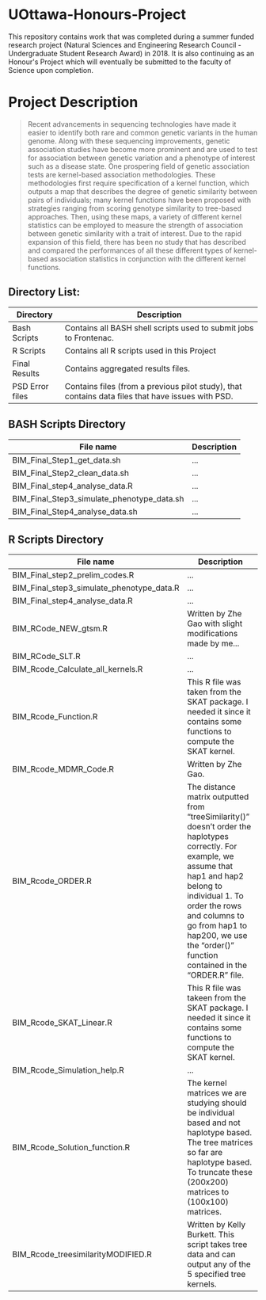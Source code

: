 # UOttawa-Honours-Project
This repository contains work that was completed during a summer funded research project (Natural Sciences and Engineering Research Council - Undergraduate Student Research Award)  in 2018. It is also continuing as an Honour's Project which will eventually be submitted to the faculty of Science upon completion. 


# Project Description

> Recent advancements in sequencing technologies have made it easier to identify both rare and common genetic variants in the human genome. Along with these sequencing improvements, genetic association studies have become more prominent and are used to test for association between genetic variation and a phenotype of interest such as a disease state. One prospering field of genetic association tests are kernel-based association methodologies. These methodologies first require specification of a kernel function, which outputs a map that describes the degree of genetic similarity between pairs of individuals; many kernel functions have been proposed with strategies ranging from scoring genotype similarity to tree-based approaches. Then, using these maps, a variety of different kernel statistics can be employed to measure the strength of association between genetic similarity with a trait of interest. Due to the rapid expansion of this field, there has been no study that has described and compared the performances of all these different types of kernel-based association statistics in conjunction with the different kernel functions. 


## Directory List:

Directory | Description
--------- | ---------
Bash Scripts | Contains all BASH shell scripts used to submit jobs to Frontenac. 
R Scripts | Contains all R scripts used in this Project
Final Results | Contains aggregated results files.
PSD Error files | Contains files (from a previous pilot study), that contains data files that have issues with PSD.


## BASH Scripts Directory

File name | Description
--------- | ---------
BIM_Final_Step1_get_data.sh | ...
BIM_Final_Step2_clean_data.sh	 | ...
BIM_Final_step4_analyse_data.R | ...
BIM_Final_Step3_simulate_phenotype_data.sh | ...
BIM_Final_Step4_analyse_data.sh | ...


## R Scripts Directory

File name | Description
--------- | ---------
BIM_Final_step2_prelim_codes.R | ...
BIM_Final_step3_simulate_phenotype_data.R	 | ...
BIM_Final_step4_analyse_data.R | ...
BIM_RCode_NEW_gtsm.R | Written by Zhe Gao with slight modifications made by me...
BIM_RCode_SLT.R | ...
BIM_Rcode_Calculate_all_kernels.R | ...
BIM_Rcode_Function.R | This R file was taken from the SKAT package. I needed it since it contains some functions to compute the SKAT kernel.
BIM_Rcode_MDMR_Code.R | Written by Zhe Gao. 
BIM_Rcode_ORDER.R | The distance matrix outputted from “treeSimilarity()” doesn’t order the haplotypes correctly. For example, we assume that hap1 and hap2 belong to individual 1. To order the rows and columns to go from hap1 to hap200, we use the “order()” function contained in the “ORDER.R” file.
BIM_Rcode_SKAT_Linear.R | This R file was takeen from the SKAT package. I needed it since it contains some functions to compute the SKAT kernel.
BIM_Rcode_Simulation_help.R | ...
BIM_Rcode_Solution_function.R | The kernel matrices we are studying should be individual based and not haplotype based. The tree matrices so far are haplotype based. To truncate these (200x200) matrices to (100x100) matrices.
BIM_Rcode_treesimilarityMODIFIED.R | Written by Kelly Burkett. This script takes tree data and can output any of the 5 specified tree kernels.
